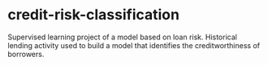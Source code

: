 # credit-risk-classification
Supervised learning project of a model based on loan risk. Historical lending activity used to build a model that identifies the creditworthiness of borrowers.
